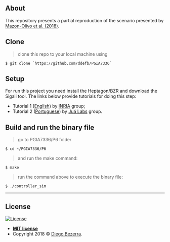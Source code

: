 ## About

This repository presents a partial reproduction of the scenario presented by <a href="https://www.sciencedirect.com/science/article/pii/S0168169918302436" target="_blank">Mazon-Olivo et al. (2018)</a>.

## Clone

> clone this repo to your local machine using 

```shell
$ git clone `https://github.com/ddefb/PGIA7336`
```

## Setup

For run this project you need install the Heptagon/BZR and download the Sigali tool. The links below provide tutorials for doing this step:

- Tutorial 1 (<a href="http://heptagon.gforge.inria.fr/" target="_blank">English</a>) by <a href="http://heptagon.gforge.inria.fr/" target="_blank">INRIA</a> group;
- Tutorial 2 (<a href="https://jualabs.wordpress.com/2016/04/08/instalacao-do-heptagon-no-ubuntu-14-04/" target="_blank">Portuguese</a>) by <a href="https://www.jualabs.com" target="_blank">Juá Labs</a> group.

## Build and run the binary file

> go to PGIA7336/P6 folder

```shell
$ cd ~/PGIA7336/P6
```

> and run the make command:

```shell
$ make
```

> run the command above to execute the binary file:

```shell 
$ ./controller_sim
```

---

## License

[![License](http://img.shields.io/:license-mit-blue.svg?style=flat-square)](http://badges.mit-license.org)

- **[MIT license](http://opensource.org/licenses/mit-license.php)**
- Copyright 2018 © <a href="http://ddefb.me/" target="_blank">Diego Bezerra</a>.
